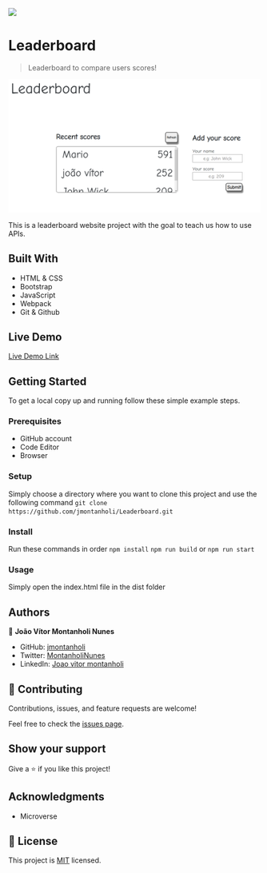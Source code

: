 ![](https://img.shields.io/badge/Microverse-blueviolet)

# Leaderboard

> Leaderboard to compare users scores!

![screenshot](./printscreen.png)

This is a leaderboard website project with the goal to teach us how to use APIs.

## Built With

- HTML & CSS
- Bootstrap
- JavaScript
- Webpack
- Git & Github

## Live Demo

[Live Demo Link](https://livedemo.com)


## Getting Started

To get a local copy up and running follow these simple example steps.

### Prerequisites

- GitHub account
- Code Editor
- Browser
### Setup

  Simply choose a directory where you want to clone this project and use the following command
  ```git clone https://github.com/jmontanholi/Leaderboard.git```
### Install

  Run these commands in order
  ```npm install```
  ```npm run build``` or ```npm run start```
### Usage

  Simply open the index.html file in the dist folder
## Authors

👤 **João Vítor Montanholi Nunes**

- GitHub: [jmontanholi](https://github.com/jmontanholi)
- Twitter: [MontanholiNunes](https://twitter.com/MontanholiNunes)
- LinkedIn: [Joao vitor montanholi](https://www.linkedin.com/in/joaovitormontanholi/)
## 🤝 Contributing

Contributions, issues, and feature requests are welcome!

Feel free to check the [issues page](../../issues/).

## Show your support

Give a ⭐️ if you like this project!

## Acknowledgments

- Microverse

## 📝 License

This project is [MIT](./MIT.md) licensed.
